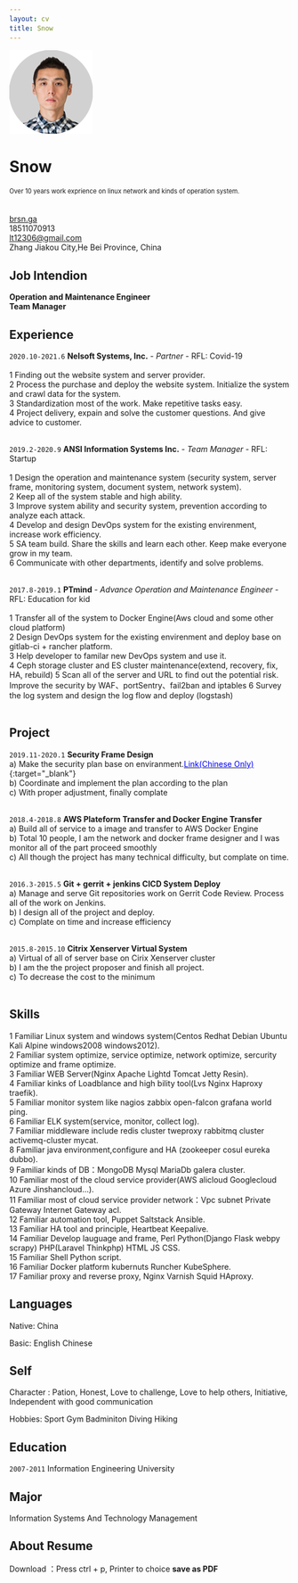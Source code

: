 ```yaml
---
layout: cv
title: Snow
---
```

![pic](/media/p2.png)

# Snow 

<!-- <img src="media/pic.jpg" width="50%"> -->


<p style="font-size:0.8em; line-height:18px; height:50px; margin:0;">Over 10 years work exprience on linux network and kinds of operation system.</p>

<div id="webaddress">
  <a href="https://brsn.ga" target="_blank"><i class="fas fa-home"></i> brsn.ga</a><br>
  <i class="fas fa-phone"></i> 18511070913 <br>
  <a href="lt12306@gmail.com" target="_blank"><i class="fas fa-envelope"></i> lt12306@gmail.com</a><br>
  <i class="fa fa-map-marker" aria-hidden="true"></i> Zhang Jiakou City,He Bei Province, China
</div>

## Job Intendion
**Operation and Maintenance Engineer <br> Team Manager**

## Experience

`2020.10-2021.6`
**Nelsoft Systems, Inc.** - *Partner* - RFL: Covid-19<br><br>
1 Finding out the website system and server provider.<br>
2 Process the purchase and deploy the website system. Initialize the system and crawl data for the system. <br>
3 Standardization most of the work. Make repetitive tasks easy. <br>
4 Project delivery, expain and solve the customer questions. And give advice to customer.
<br><br>

`2019.2-2020.9`
**ANSI Information Systems Inc.** - *Team Manager* - RFL: Startup<br><br>
1 Design the operation and maintenance system (security system, server frame, monitoring system, document system, network system).<br>
2 Keep all of the system stable and high ability.<br>
3 Improve system ability and security system, prevention according to analyze each attack.<br>
4 Develop and design DevOps system for the existing envirenment, increase work efficiency.<br> 
5 SA team build. Share the skills and learn each other. Keep make everyone grow in my team.<br>
6 Communicate with other departments, identify and solve problems.
<br>
<br>

`2017.8-2019.1`
**PTmind** - *Advance Operation and Maintenance Engineer* - RFL: Education for kid<br><br>
1 Transfer all of the system to Docker Engine(Aws cloud and some other cloud platform)<br>
2 Design DevOps system for the existing envirenment and deploy base on gitlab-ci + rancher platform. <br>
3 Help developer to familar new DevOps system and use it.<br>
4 Ceph storage cluster and ES cluster maintenance(extend, recovery, fix, HA, rebuild)
5 Scan all of the server and URL to find out the potential risk. Improve the security by WAF、portSentry、fail2ban and iptables
6 Survey the log system and design the log flow and deploy (logstash)<br>
<br>


## Project

`2019.11-2020.1`
**Security Frame Design**<br>
a)	Make the security plan base on enviranment.[<font color="blue">Link(Chinese Only)</font>](https://brsn.ga/2020/03/30/security-frame.html){:target="_blank"}<br>
b)	Coordinate and implement the plan according to the plan<br>
c)	With proper adjustment, finally complate<br>
<br>

`2018.4-2018.8`
**AWS Plateform Transfer and Docker Engine Transfer**<br>
a)	Build all of service to a image and transfer to AWS Docker Engine<br>
b)	Total 10 people, I am the network and docker frame designer and I was monitor all of the part proceed smoothly<br>
c)	All though the project has many technical difficulty, but complate on time.<br>
<br>

`2016.3-2015.5`
**Git + gerrit + jenkins CICD System Deploy**<br>
a)	Manage and serve Git repositories work on Gerrit Code Review. Process all of the work on Jenkins.<br>
b)	I design all of the project and deploy.<br>
c)	Complate on time and increase efficiency<br>
<br>

`2015.8-2015.10`
**Citrix Xenserver Virtual System**<br>
a)	Virtual of all of server base on Cirix Xenserver cluster<br>
b)	I am the the project proposer and finish all project.<br> 
c)	To decrease the cost to the minimum<br>
<br>

## Skills
1  Familiar Linux system and windows system(Centos Redhat Debian Ubuntu Kali Alpine windows2008 windows2012). <br>
2  Familiar system optimize, service optimize, network optimize, sercurity optimize and frame optimize. <br>
3  Familiar WEB Server(Nginx Apache Lightd Tomcat  Jetty  Resin). <br>
4  Familiar kinks of Loadblance and high bility tool(Lvs Nginx Haproxy traefik). <br>
5  Familiar monitor system like  nagios zabbix open-falcon grafana world ping. <br>
6  Familiar ELK system(service, monitor, collect log).<br>
7  Familiar middleware include redis cluster tweproxy rabbitmq cluster activemq-cluster mycat. <br>
8  Familiar java environment,configure and HA (zookeeper cosul eureka dubbo). <br>
9  Familiar kinds of DB：MongoDB Mysql MariaDb galera cluster. <br>
10 Familiar most of the cloud service provider(AWS alicloud Googlecloud Azure Jinshancloud...). <br>
11 Familiar most of cloud service provider network：Vpc subnet Private Gateway Internet Gateway acl. <br>
12 Familiar automation tool, Puppet Saltstack Ansible. <br>
13 Familiar HA tool and principle, Heartbeat Keepalive. <br>
14 Familiar Develop lauguage and frame, Perl Python(Django Flask webpy scrapy) PHP(Laravel Thinkphp) HTML JS CSS. <br>
15 Familiar Shell Python script. <br>
16 Familiar Docker platform kubernuts Runcher KubeSphere. <br>
17 Familiar proxy and reverse proxy, Nginx Varnish Squid HAproxy. <br>

## Languages
Native: China

Basic: English Chinese

## Self

Character : Pation, Honest, Love to challenge, Love to help others, Initiative, Independent with good communication

Hobbies: Sport Gym Badminiton Diving Hiking

## Education

`2007-2011`
Information Engineering University

## Major
Information Systems And Technology Management

## About Resume

Download ：Press ctrl + p, Printer to choice **save as PDF** <br>